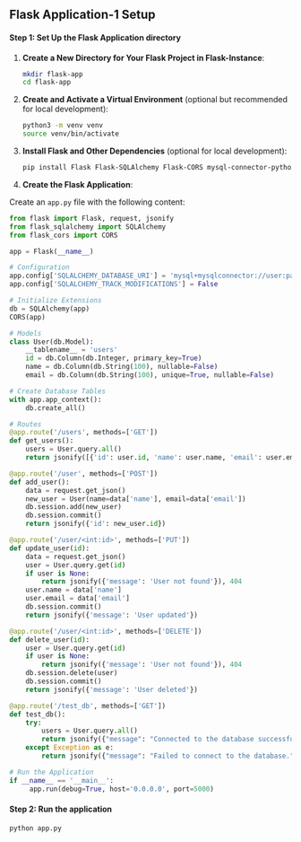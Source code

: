 
##  Flask Application-1 Setup

#### Step 1: Set Up the Flask Application directory

1. **Create a New Directory for Your Flask Project in Flask-Instance**:

    ```bash
    mkdir flask-app
    cd flask-app
    ```

2. **Create and Activate a Virtual Environment** (optional but recommended for local development):

    ```bash
    python3 -m venv venv
    source venv/bin/activate
    ```

3. **Install Flask and Other Dependencies** (optional for local development):

    ```bash
    pip install Flask Flask-SQLAlchemy Flask-CORS mysql-connector-python
    ```

4. **Create the Flask Application**:

Create an `app.py` file with the following content:

```python
from flask import Flask, request, jsonify
from flask_sqlalchemy import SQLAlchemy
from flask_cors import CORS

app = Flask(__name__)

# Configuration
app.config['SQLALCHEMY_DATABASE_URI'] = 'mysql+mysqlconnector://user:password@<mysql-instance-private-ip>/test_db'
app.config['SQLALCHEMY_TRACK_MODIFICATIONS'] = False

# Initialize Extensions
db = SQLAlchemy(app)
CORS(app)

# Models
class User(db.Model):
    __tablename__ = 'users'
    id = db.Column(db.Integer, primary_key=True)
    name = db.Column(db.String(100), nullable=False)
    email = db.Column(db.String(100), unique=True, nullable=False)

# Create Database Tables
with app.app_context():
    db.create_all()

# Routes
@app.route('/users', methods=['GET'])
def get_users():
    users = User.query.all()
    return jsonify([{'id': user.id, 'name': user.name, 'email': user.email} for user in users])

@app.route('/user', methods=['POST'])
def add_user():
    data = request.get_json()
    new_user = User(name=data['name'], email=data['email'])
    db.session.add(new_user)
    db.session.commit()
    return jsonify({'id': new_user.id})

@app.route('/user/<int:id>', methods=['PUT'])
def update_user(id):
    data = request.get_json()
    user = User.query.get(id)
    if user is None:
        return jsonify({'message': 'User not found'}), 404
    user.name = data['name']
    user.email = data['email']
    db.session.commit()
    return jsonify({'message': 'User updated'})

@app.route('/user/<int:id>', methods=['DELETE'])
def delete_user(id):
    user = User.query.get(id)
    if user is None:
        return jsonify({'message': 'User not found'}), 404
    db.session.delete(user)
    db.session.commit()
    return jsonify({'message': 'User deleted'})

@app.route('/test_db', methods=['GET'])
def test_db():
    try:
        users = User.query.all()
        return jsonify({"message": "Connected to the database successfully!", "user_count": len(users)})
    except Exception as e:
        return jsonify({"message": "Failed to connect to the database.", "error": str(e)})

# Run the Application
if __name__ == '__main__':
     app.run(debug=True, host='0.0.0.0', port=5000)
```

#### Step 2: Run the application

```sh
python app.py
```
